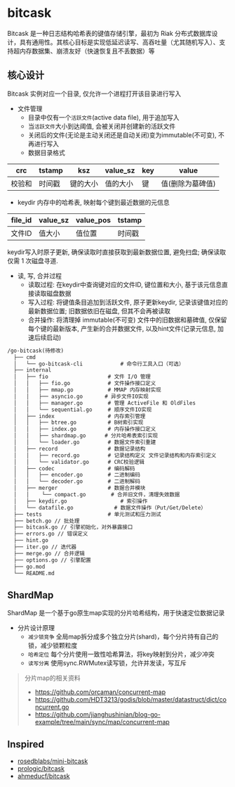 # bitcask

Bitcask 是一种日志结构哈希表的键值存储引擎，最初为 Riak 分布式数据库设计，具有通用性。其核心目标是实现低延迟读写、高吞吐量（尤其随机写入）、支持超内存数据集、崩溃友好（快速恢复且不丢数据）等

## 核心设计

Bitcask 实例对应一个目录, 仅允许一个进程打开该目录进行写入

- 文件管理
  - 目录中仅有一个`活跃文件`(active data file), 用于追加写入
  - 当`活跃文件`大小到达阈值, 会被关闭并创建新的活跃文件
  - 关闭后的文件(无论是主动关闭还是自动关闭)变为immutable(不可变), 不再进行写入
  - 数据目录格式

| crc | tstamp | ksz | value_sz | key | value |
| --- | ------ | --- | -------- | --- | ----- |
| 校验和 | 时间戳 | 键的大小 | 值的大小 | 键 | 值(删除为墓碑值) |

- keydir
  内存中的哈希表, 映射每个键到最近数据的元信息

| file_id | value_sz | value_pos | tstamp |
| ------- | -------- | --------- | ------ |
| 文件ID | 值大小 | 值位置 | 时间戳 |

keydir写入时原子更新, 确保读取时直接获取到最新数据位置, 避免扫盘; 确保读取仅需 1 次磁盘寻道.

- 读, 写, 合并过程
  - 读取过程: 在keydir中查询键对应的文件ID, 键位置和大小, 基于该元信息直接读取磁盘数据
  - 写入过程: 将键值条目追加到活跃文件, 原子更新keydir, 记录该键值对应的最新数据位置; 旧数据依旧在磁盘, 但其不会再被读取
  - 合并操作: 将清理掉 immutable(不可变) 文件中的旧数据和墓碑值, 仅保留每个键的最新版本, 产生新的合并数据文件, 以及hint文件(记录元信息, 加速后续启动)

<!--

目标:
性能：早期测试中，笔记本慢磁盘上随机写入吞吐量达5000-6000 次 / 秒，延迟中位数低于 1 毫秒；读取依赖 OS 缓存，效率高。
超内存支持：测试中数据集为内存的 10 倍以上，性能无退化。
崩溃恢复：数据文件即日志，无需回放；hint 文件可加速启动。
备份恢复：文件 immutable，支持系统级备份；恢复仅需将数据文件放入目标目录。
简洁性：代码和数据格式简单，易于理解和维护
 -->


```txt
/go-bitcask(待修改)
  ├── cmd
  │   └── go-bitcask-cli            # 命令行工具入口（可选）
  ├── internal
  │   ├── fio                   # 文件 I/O 管理
  │   │   ├── fio.go            # 文件操作接口定义
  │   │   ├── mmap.go           # MMAP 内存映射实现
  │   │   ├── asyncio.go       # 异步文件IO实现
  │   │   ├── manager.go        # 管理 ActiveFile 和 OldFiles
  │   │   └── sequential.go     # 顺序文件IO实现
  │   ├── index                 # 内存索引管理
  │   │   ├── btree.go          # B树索引实现
  │   │   ├── index.go          # 内存操作接口定义
  │   │   ├── shardmap.go      # 分片哈希表索引实现
  │   │   └── loader.go         # 数据文件索引重建
  │   ├── record                # 数据记录结构
  │   │   ├── record.go         # 记录结构定义 文件记录结构和内存索引定义
  │   │   └── validator.go      # CRC校验逻辑
  │   ├── codec                 # 编码解码
  │   │   ├── encoder.go        # 二进制编码
  │   │   └── decoder.go        # 二进制解码
  │   ├── merger                # 数据合并模块
  │   │    └── compact.go        # 合并旧文件，清理失效数据
  │   ├── keydir.go                 # 索引操作
  │   └── datafile.go             # 数据文件操作（Put/Get/Delete）
  ├── tests                     # 单元测试和压力测试
  ├── betch.go // 批处理
  ├── bitcask.go // 引擎初始化，对外暴露接口
  ├── errors.go // 错误定义
  ├── hint.go
  ├── iter.go // 迭代器
  ├── merge.go // 合并逻辑
  ├── options.go // 引擎配置
  ├── go.mod
  └── README.md
```


## ShardMap

ShardMap 是一个基于go原生map实现的分片哈希结构，用于快速定位数据记录

- 分片设计原理
  - `减少锁竞争` 全局map拆分成多个独立分片(shard)，每个分片持有自己的锁，减少锁颗粒度
  - `哈希定位` 每个分片使用一致性哈希算法，将key映射到分片，减少冲突
  - `读写分离` 使用sync.RWMutex读写锁，允许并发读，写互斥

> 分片map的相关资料
>
> - <https://github.com/orcaman/concurrent-map>
> - <https://github.com/HDT3213/godis/blob/master/datastruct/dict/concurrent.go>
> - <https://github.com/jianghushinian/blog-go-example/tree/main/sync/map/concurrent-map>

## Inspired

- [rosedblabs/mini-bitcask](https://github.com/rosedblabs/mini-bitcask.git)
- [prologic/bitcask](https://git.mills.io/prologic/bitcask)
- [ahmeducf/bitcask](https://github.com/ahmeducf/bitcask)
